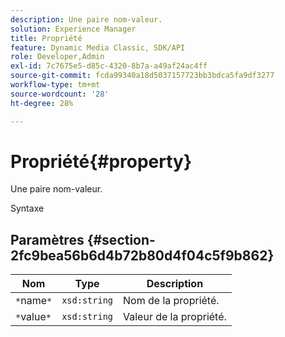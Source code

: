 ```yaml
---
description: Une paire nom-valeur.
solution: Experience Manager
title: Propriété
feature: Dynamic Media Classic, SDK/API
role: Developer,Admin
exl-id: 7c7675e5-d85c-4320-8b7a-a49af24ac4ff
source-git-commit: fcda99340a18d5037157723bb3bdca5fa9df3277
workflow-type: tm+mt
source-wordcount: '28'
ht-degree: 28%

---
```


# Propriété{#property}

Une paire nom-valeur.

Syntaxe

## Paramètres {#section-2fc9bea56b6d4b72b80d4f04c5f9b862}

| Nom | Type | Description |
|---|---|---|
| `*`name`*` | `xsd:string` | Nom de la propriété. |
| `*`value`*` | `xsd:string` | Valeur de la propriété. |
